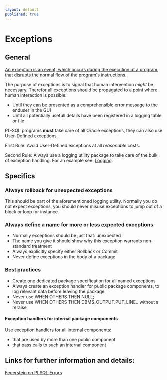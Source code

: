 ```yaml
---
layout: default
published: true
---
```


# Exceptions

## General

[An exception is an event, which occurs during the execution of a program, that disrupts the normal flow of the program's instructions](https://docs.oracle.com/javase/tutorial/essential/exceptions/definition.html).

The purpose of exceptions is to signal that human intervention *might* be necessary. Therefor all exceptions should be propagated to a point where human interaction is possible:
- Until they can be presented as a comprehensible error message to the enduser in the GUI
- Until all potentially usefull details have been registered in a logging table or file

PL-SQL programs **must** take care of all Oracle exceptions, they can also use User-Defined exceptions.

First Rule: Avoid User-Defined exceptions at all *reasonable* costs.

Second Rule: Always use a logging utility package to take care of the bulk of exception handling. For an example see:
[Logging](https://github.com/Doag/DOAG-PL-SQL-Coding-Conventions/blob/gh-pages/articles/logging.md).

## Specifics

### Always rollback for unexpected exceptions
This should be part of the aforementioned logging utility. Normally you do not expect exceptions, you should never misuse exceptions to jump out of a block or loop for instance.  

### Always define a name for more or less expected exceptions 
- Normally exceptions should be just that: unexpected
- The name you give it should show why this exception warrants non-standard treatment 
- Always explicitly specify either Rollback or Commit
- Never define exceptions in the body of a package 
 
### Best practices
- Create one dedicated package specification for all named exceptions
- Always create an exception handler for public package components, to log relevant data before leaving the package
- Never use WHEN OTHERS THEN NULL;
- Never use WHEN OTHERS THEN DBMS_OUTPUT.PUT_LINE.. without a reraise

#### Exception handlers for internal package components
Use exception handlers for all internal components:
- that are used by more than one public component
- that pass calls to such an internal component


## Links for further information and details:
[Feuerstein on PLSQL Errors](http://stevenfeuersteinonplsql.blogspot.de/2016/03/nine-good-to-knows-about-plsql-error.html)
